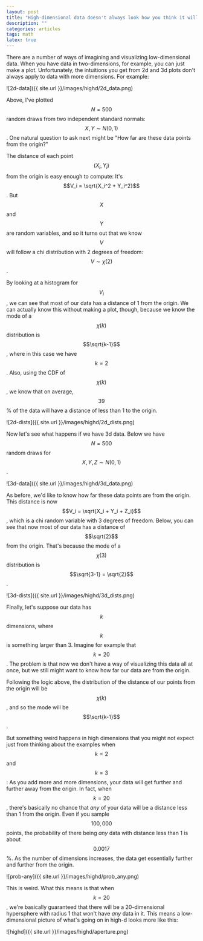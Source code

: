 ```yaml
---
layout: post
title: "High-dimensional data doesn't always look how you think it will"
description: ""
categories: articles
tags: math
latex: true
---
```


There are a number of ways of imagining and visualizing low-dimensional data. When you have data in two-dimensions, for example, you can just make a plot. Unfortunately, the intuitions you get from 2d and 3d plots don't always apply to data with more dimensions. For example:

![2d-data]({{ site.url }}/images/highd/2d_data.png)

Above, I've plotted $$N=500$$ random draws from two independent standard normals: $$X, Y \sim N(0,1)$$. One natural question to ask next might be "How far are these data points from the origin?" 

The distance of each point $$(X_i, Y_i)$$ from the origin is easy enough to compute: It's $$V_i = \sqrt{X_i^2 + Y_i^2}$$. But $$X$$ and $$Y$$ are random variables, and so it turns out that we know $$V$$ will follow a chi distribution with 2 degrees of freedom: $$ V \sim \chi(2) $$.

By looking at a histogram for $$V_i$$, we can see that most of our data has a distance of 1 from the origin. We can actually know this without making a plot, though, because we know the mode of a $$\chi(k)$$ distribution is $$\sqrt{k-1}$$, where in this case we have $$k=2$$. Also, using the CDF of $$\chi(k)$$, we know that on average, $$39$$% of the data will have a distance of less than 1 to the origin.

![2d-dists]({{ site.url }}/images/highd/2d_dists.png)

Now let's see what happens if we have 3d data. Below we have $$N=500$$ random draws for $$X, Y, Z \sim N(0,1)$$.

![3d-data]({{ site.url }}/images/highd/3d_data.png)

As before, we'd like to know how far these data points are from the origin. This distance is now $$V_i = \sqrt{X_i + Y_i + Z_i}$$, which is a chi random variable with 3 degrees of freedom. Below, you can see that now most of our data has a distance of $$\sqrt{2}$$ from the origin. That's because the mode of a $$\chi(3)$$ distribution is $$\sqrt{3-1} = \sqrt{2}$$.

![3d-dists]({{ site.url }}/images/highd/3d_dists.png)

Finally, let's suppose our data has $$k$$ dimensions, where $$k$$ is something larger than 3. Imagine for example that $$k=20$$. The problem is that now we don't have a way of visualizing this data all at once, but we still might want to know how far our data are from the origin.

Following the logic above, the distribution of the distance of our points from the origin will be $$\chi(k)$$, and so the mode will be $$\sqrt{k-1}$$.

But something weird happens in high dimensions that you might not expect just from thinking about the examples when $$k=2$$ and $$k=3$$: As you add more and more dimensions, your data will get further and further away from the origin. In fact, when $$k=20$$, there's basically no chance that _any_ of your data will be a distance less than 1 from the origin. Even if you sample $$100,000$$ points, the probability of there being _any_ data with distance less than 1 is about $$0.0017$$%. As the number of dimensions increases, the data get essentially further and further from the origin.


![prob-any]({{ site.url }}/images/highd/prob_any.png)


This is weird. What this means is that when $$k=20$$, we're basically guaranteed that there will be a 20-dimensional hypersphere with radius 1 that won't have _any_ data in it. This means a low-dimensional picture of what's going on in high-d looks more like this:

![highd]({{ site.url }}/images/highd/aperture.png)

